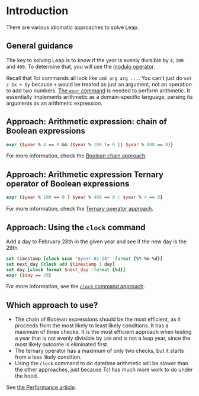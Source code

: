 # Introduction

There are various idiomatic approaches to solve Leap.

## General guidance

The key to solving Leap is to know if the year is evenly divisible by `4`, `100` and `400`.
To determine that, you will use the [modulo operator][modulo-operator].

Recall that Tcl commands all look like `cmd arg arg ...`.
You can't just do `set z $x + $y` because `+` would be treated as just an argument, not an operation to add two numbers.
[The `expr` command][expr-command] is needed to perform arithmetic.
It essentially implements arithmetic as a domain-specific language, parsing its arguments as an arithmetic expression.

## Approach: Arithmetic expression: chain of Boolean expressions

```tcl
expr {$year % 4 == 0 && ($year % 100 != 0 || $year % 400 == 0)}
```

For more information, check the [Boolean chain approach][approach-boolean-chain].

## Approach: Arithmetic expression Ternary operator of Boolean expressions

```tcl
expr {$year % 100 == 0 ? $year % 400 == 0 : $year % 4 == 0}
```

For more information, check the [Ternary operator approach][approach-ternary-operator].

## Approach: Using the `clock` command

Add a day to February 28th in the given year and see if the new day is the 29th.

```tcl
set timestamp [clock scan "$year-02-28" -format {%Y-%m-%d}]
set next_day [clock add $timestamp 1 day]
set day [clock format $next_day -format {%d}]
expr {$day == 29}
```

For more information, see the [`clock` command approach][approach-clock-command].

## Which approach to use?

- The chain of Boolean expressions should be the most efficient, as it proceeds from the most likely to least likely conditions.
It has a maximum of three checks.
It is the most efficient approach when testing a year that is not evenly divisible by `100` and is not a leap year, since the most likely outcome is eliminated first.
- The ternary operator has a maximum of only two checks, but it starts from a less likely condition.
- Using the `clock` command to do datetime arithmetic will be slower than the other approaches, just because Tcl has much more work to do under the hood.

See [the Performance article][article-perf].

[modulo-operator]: https://tcl.tk/man/tcl8.6/TclCmd/expr.htm#M9
[expr-command]: https://tcl.tk/man/tcl8.6/TclCmd/expr.htm
[approach-boolean-chain]: /tracks/tcl/exercises/leap/approaches/boolean-chain
[approach-ternary-operator]: /tracks/tcl/exercises/leap/approaches/ternary-operator
[approach-clock-command]: /tracks/tcl/exercises/leap/approaches/clock-command
[article-perf]: /tracks/tcl/exercises/leap/articles/performance
